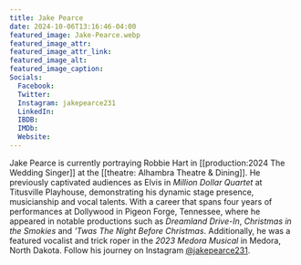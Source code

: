 ```yaml
---
title: Jake Pearce
date: 2024-10-06T13:16:46-04:00
featured_image: Jake-Pearce.webp
featured_image_attr: 
featured_image_attr_link: 
featured_image_alt: 
featured_image_caption: 
Socials:
  Facebook: 
  Twitter: 
  Instagram: jakepearce231
  LinkedIn: 
  IBDB: 
  IMDb:
  Website: 
---
```

Jake Pearce is currently portraying Robbie Hart in [[production:2024 The Wedding Singer]] at the [[theatre: Alhambra Theatre & Dining]]. He previously captivated audiences as Elvis in *Million Dollar Quartet* at Titusville Playhouse, demonstrating his dynamic stage presence, musicianship and vocal talents. With a career that spans four years of performances at Dollywood in Pigeon Forge, Tennessee, where he appeared in notable productions such as *Dreamland Drive-In*, *Christmas in the Smokies* and *'Twas The Night Before Christmas*. Additionally, he was a featured vocalist and trick roper in the *2023 Medora Musical* in Medora, North Dakota. Follow his journey on Instagram [@jakepearce231](https://www.instagram.com/jakepearce231).